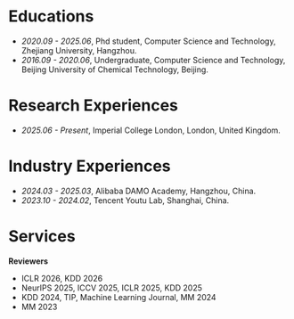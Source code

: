 

# Educations
- *2020.09 - 2025.06*, Phd student, Computer Science and Technology, Zhejiang University, Hangzhou.
- *2016.09 - 2020.06*, Undergraduate, Computer Science and Technology, Beijing University of Chemical Technology, Beijing.

# Research Experiences
- *2025.06 - Present*, Imperial College London, London, United Kingdom.

# Industry Experiences
- *2024.03 - 2025.03*, Alibaba DAMO Academy, Hangzhou, China.
- *2023.10 - 2024.02*, Tencent Youtu Lab, Shanghai, China.

# Services
**Reviewers**
- ICLR 2026, KDD 2026
- NeurIPS 2025, ICCV 2025, ICLR 2025, KDD 2025
- KDD 2024, TIP, Machine Learning Journal, MM 2024
- MM 2023
